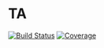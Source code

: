 # TA

[![Build Status](https://github.com/anmol1104/TA.jl/actions/workflows/CI.yml/badge.svg?branch=master)](https://github.com/anmol1104/TA.jl/actions/workflows/CI.yml?query=branch%3Amaster)
[![Coverage](https://codecov.io/gh/anmol1104/TA.jl/branch/master/graph/badge.svg)](https://codecov.io/gh/anmol1104/TA.jl)
